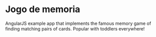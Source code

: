 Jogo de memoria
===============

AngularJS example app that implements the famous memory game of finding matching pairs of cards.  Popular with toddlers everywhere!

